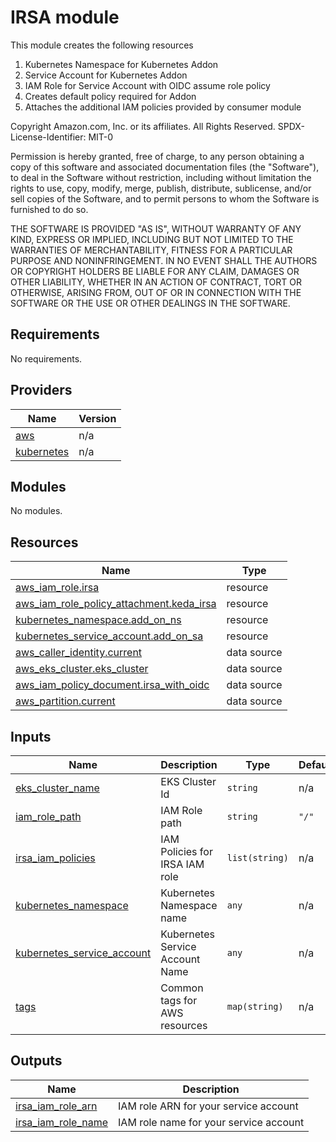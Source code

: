 # IRSA module

This module creates the following resources

 1. Kubernetes Namespace for Kubernetes Addon
 2. Service Account for Kubernetes Addon
 3. IAM Role for Service Account with OIDC assume role policy
 4. Creates default policy required for Addon
 5. Attaches the additional IAM policies provided by consumer module

 <!--- BEGIN_TF_DOCS --->
Copyright Amazon.com, Inc. or its affiliates. All Rights Reserved.
SPDX-License-Identifier: MIT-0

Permission is hereby granted, free of charge, to any person obtaining a copy of this
software and associated documentation files (the "Software"), to deal in the Software
without restriction, including without limitation the rights to use, copy, modify,
merge, publish, distribute, sublicense, and/or sell copies of the Software, and to
permit persons to whom the Software is furnished to do so.

THE SOFTWARE IS PROVIDED "AS IS", WITHOUT WARRANTY OF ANY KIND, EXPRESS OR IMPLIED,
INCLUDING BUT NOT LIMITED TO THE WARRANTIES OF MERCHANTABILITY, FITNESS FOR A
PARTICULAR PURPOSE AND NONINFRINGEMENT. IN NO EVENT SHALL THE AUTHORS OR COPYRIGHT
HOLDERS BE LIABLE FOR ANY CLAIM, DAMAGES OR OTHER LIABILITY, WHETHER IN AN ACTION
OF CONTRACT, TORT OR OTHERWISE, ARISING FROM, OUT OF OR IN CONNECTION WITH THE
SOFTWARE OR THE USE OR OTHER DEALINGS IN THE SOFTWARE.

## Requirements

No requirements.

## Providers

| Name | Version |
|------|---------|
| <a name="provider_aws"></a> [aws](#provider\_aws) | n/a |
| <a name="provider_kubernetes"></a> [kubernetes](#provider\_kubernetes) | n/a |

## Modules

No modules.

## Resources

| Name | Type |
|------|------|
| [aws_iam_role.irsa](https://registry.terraform.io/providers/hashicorp/aws/latest/docs/resources/iam_role) | resource |
| [aws_iam_role_policy_attachment.keda_irsa](https://registry.terraform.io/providers/hashicorp/aws/latest/docs/resources/iam_role_policy_attachment) | resource |
| [kubernetes_namespace.add_on_ns](https://registry.terraform.io/providers/hashicorp/kubernetes/latest/docs/resources/namespace) | resource |
| [kubernetes_service_account.add_on_sa](https://registry.terraform.io/providers/hashicorp/kubernetes/latest/docs/resources/service_account) | resource |
| [aws_caller_identity.current](https://registry.terraform.io/providers/hashicorp/aws/latest/docs/data-sources/caller_identity) | data source |
| [aws_eks_cluster.eks_cluster](https://registry.terraform.io/providers/hashicorp/aws/latest/docs/data-sources/eks_cluster) | data source |
| [aws_iam_policy_document.irsa_with_oidc](https://registry.terraform.io/providers/hashicorp/aws/latest/docs/data-sources/iam_policy_document) | data source |
| [aws_partition.current](https://registry.terraform.io/providers/hashicorp/aws/latest/docs/data-sources/partition) | data source |

## Inputs

| Name | Description | Type | Default | Required |
|------|-------------|------|---------|:--------:|
| <a name="input_eks_cluster_name"></a> [eks\_cluster\_name](#input\_eks\_cluster\_name) | EKS Cluster Id | `string` | n/a | yes |
| <a name="input_iam_role_path"></a> [iam\_role\_path](#input\_iam\_role\_path) | IAM Role path | `string` | `"/"` | no |
| <a name="input_irsa_iam_policies"></a> [irsa\_iam\_policies](#input\_irsa\_iam\_policies) | IAM Policies for IRSA IAM role | `list(string)` | n/a | yes |
| <a name="input_kubernetes_namespace"></a> [kubernetes\_namespace](#input\_kubernetes\_namespace) | Kubernetes Namespace name | `any` | n/a | yes |
| <a name="input_kubernetes_service_account"></a> [kubernetes\_service\_account](#input\_kubernetes\_service\_account) | Kubernetes Service Account Name | `any` | n/a | yes |
| <a name="input_tags"></a> [tags](#input\_tags) | Common tags for AWS resources | `map(string)` | n/a | yes |

## Outputs

| Name | Description |
|------|-------------|
| <a name="output_irsa_iam_role_arn"></a> [irsa\_iam\_role\_arn](#output\_irsa\_iam\_role\_arn) | IAM role ARN for your service account |
| <a name="output_irsa_iam_role_name"></a> [irsa\_iam\_role\_name](#output\_irsa\_iam\_role\_name) | IAM role name for your service account |

 <!--- END_TF_DOCS --->
